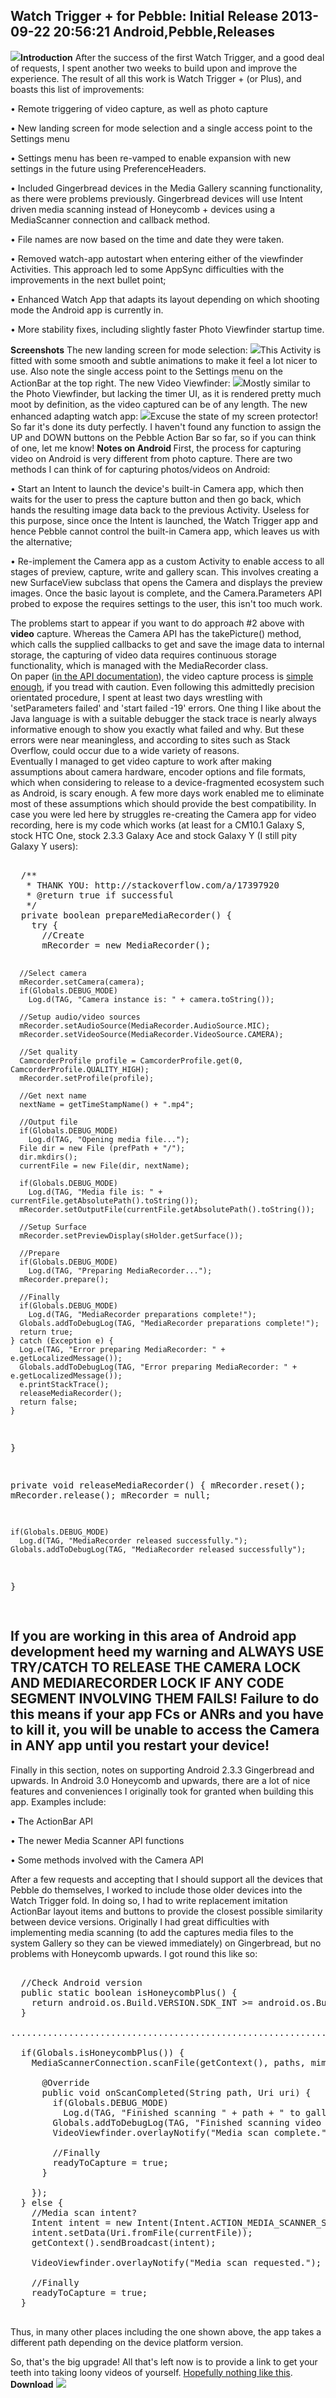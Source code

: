 Watch Trigger + for Pebble: Initial Release 
2013-09-22 20:56:21
Android,Pebble,Releases
---

![](/assets/import/media/2013/09/logosrc.png)<strong>Introduction</strong>
After the success of the first Watch Trigger, and a good deal of requests, I spent another two weeks to build upon and improve the experience. The result of all this work is Watch Trigger + (or Plus), and boasts this list of improvements:

• Remote triggering of video capture, as well as photo capture

• New landing screen for mode selection and a single access point to the Settings menu

• Settings menu has been re-vamped to enable expansion with new settings in the future using PreferenceHeaders.

• Included Gingerbread devices in the Media Gallery scanning functionality, as there were problems previously. Gingerbread devices will use Intent driven media scanning instead of Honeycomb + devices using a MediaScanner connection and callback method.

• File names are now based on the time and date they were taken.

• Removed watch-app autostart when entering either of the viewfinder Activities. This approach led to some AppSync difficulties with the improvements in the next bullet point;

• Enhanced Watch App that adapts its layout depending on which shooting mode the Android app is currently in.

• More stability fixes, including slightly faster Photo Viewfinder startup time.

<strong>Screenshots</strong>
The new landing screen for mode selection:
![](/assets/import/media/2013/09/shot11.png)This Activity is fitted with some smooth and subtle animations to make it feel a lot nicer to use. Also note the single access point to the Settings menu on the ActionBar at the top right.
The new Video Viewfinder:
![](/assets/import/media/2013/09/shot3.png)Mostly similar to the Photo Viewfinder, but lacking the timer UI, as it is rendered pretty much moot by definition, as the video captured can be of any length.
The new enhanced adapting watch app:
![](/assets/import/media/2013/09/wtp-watchapp.jpg)Excuse the state of my screen protector! So far it's done its duty perfectly. I haven't found any function to assign the UP and DOWN buttons on the Pebble Action Bar so far, so if you can think of one, let me know!
<strong>Notes on Android </strong>
First, the process for capturing video on Android is very different from photo capture. There are two methods I can think of for capturing photos/videos on Android:


• Start an Intent to launch the device's built-in Camera app, which then waits for the user to press the capture button and then go back, which hands the resulting image data back to the previous Activity. Useless for this purpose, since once the Intent is launched, the Watch Trigger app and hence Pebble cannot control the built-in Camera app, which leaves us with the alternative;

• Re-implement the Camera app as a custom Activity to enable access to all stages of preview, capture, write and gallery scan. This involves creating a new SurfaceView subclass that opens the Camera and displays the preview images. Once the basic layout is complete, and the Camera.Parameters API probed to expose the requires settings to the user, this isn't too much work.


<div>The problems start to appear if you want to do approach #2 above with <strong>video</strong> capture. Whereas the Camera API has the takePicture() method, which calls the supplied callbacks to get and save the image data to internal storage, the capturing of video data requires continuous storage functionality, which is managed with the MediaRecorder class.</div>
<div></div>
<div></div>
<div>On paper (<a title="Android Camera API" href="http://developer.android.com/guide/topics/media/camera.html">in the API documentation</a>), the video capture process is <a title="Android Camera API - Video Capture" href="http://developer.android.com/guide/topics/media/camera.html#capture-video">simple enough</a>, if you tread with caution. Even following this admittedly precision orientated procedure, I spent at least two days wrestling with 'setParameters failed' and 'start failed -19' errors. One thing I like about the Java language is with a suitable debugger the stack trace is nearly always informative enough to show you exactly what failed and why. But these errors were near meaningless, and according to sites such as Stack Overflow, could occur due to a wide variety of reasons.</div>
<div></div>
<div></div>
<div>Eventually I managed to get video capture to work after making assumptions about camera hardware, encoder options and file formats, which when considering to release to a device-fragmented ecosystem such as Android, is scary enough. A few more days work enabled me to eliminate most of these assumptions which should provide the best compatibility. In case you were led here by struggles re-creating the Camera app for video recording, here is my code which works (at least for a CM10.1 Galaxy S, stock HTC One, stock 2.3.3 Galaxy Ace and stock Galaxy Y (I still pity Galaxy Y users):</div>
<div></div>
<!-- language="java" -->
<pre><div class="code-block">
  /**
   * THANK YOU: http://stackoverflow.com/a/17397920
   * @return true if successful
   */
  private boolean prepareMediaRecorder() {
    try {
      //Create
      mRecorder = new MediaRecorder();

      //Select camera
      mRecorder.setCamera(camera);
      if(Globals.DEBUG_MODE)
        Log.d(TAG, "Camera instance is: " + camera.toString());

      //Setup audio/video sources
      mRecorder.setAudioSource(MediaRecorder.AudioSource.MIC);
      mRecorder.setVideoSource(MediaRecorder.VideoSource.CAMERA);

      //Set quality
      CamcorderProfile profile = CamcorderProfile.get(0, CamcorderProfile.QUALITY_HIGH);
      mRecorder.setProfile(profile);

      //Get next name
      nextName = getTimeStampName() + ".mp4";

      //Output file
      if(Globals.DEBUG_MODE)
        Log.d(TAG, "Opening media file...");
      File dir = new File (prefPath + "/");
      dir.mkdirs();
      currentFile = new File(dir, nextName);

      if(Globals.DEBUG_MODE)
        Log.d(TAG, "Media file is: " + currentFile.getAbsolutePath().toString());
      mRecorder.setOutputFile(currentFile.getAbsolutePath().toString());

      //Setup Surface
      mRecorder.setPreviewDisplay(sHolder.getSurface());

      //Prepare
      if(Globals.DEBUG_MODE)
        Log.d(TAG, "Preparing MediaRecorder...");
      mRecorder.prepare();

      //Finally
      if(Globals.DEBUG_MODE)
        Log.d(TAG, "MediaRecorder preparations complete!");
      Globals.addToDebugLog(TAG, "MediaRecorder preparations complete!");
      return true;
    } catch (Exception e) {
      Log.e(TAG, "Error preparing MediaRecorder: " + e.getLocalizedMessage());
      Globals.addToDebugLog(TAG, "Error preparing MediaRecorder: " + e.getLocalizedMessage());
      e.printStackTrace();
      releaseMediaRecorder();
      return false;
    }
  }

  private void releaseMediaRecorder() {
    mRecorder.reset();
    mRecorder.release();
    mRecorder = null;

    if(Globals.DEBUG_MODE)
      Log.d(TAG, "MediaRecorder released successfully.");
    Globals.addToDebugLog(TAG, "MediaRecorder released successfully");
  }

</div></pre>

## If you are working in this area of Android app development heed my warning and ALWAYS USE TRY/CATCH TO RELEASE THE CAMERA LOCK AND MEDIARECORDER LOCK IF ANY CODE SEGMENT INVOLVING THEM FAILS! Failure to do this means if your app FCs or ANRs and you have to kill it, you will be unable to access the Camera in ANY app until you restart your device!

Finally in this section, notes on supporting Android 2.3.3 Gingerbread and upwards. In Android 3.0 Honeycomb and upwards, there are a lot of nice features and conveniences I originally took for granted when building this app. Examples include:

• The ActionBar API

• The newer Media Scanner API functions

• Some methods involved with the Camera API

After a few requests and accepting that I should support all the devices that Pebble do themselves, I worked to include those older devices into the Watch Trigger fold. In doing so, I had to write replacement imitation ActionBar layout items and buttons to provide the closest possible similarity between device versions. Originally I had great difficulties with implementing media scanning (to add the captures media files to the system Gallery so they can be viewed immediately) on Gingerbread, but no problems with Honeycomb upwards. I got round this like so:

<!-- language="java" -->
<pre><div class="code-block">
  //Check Android version
  public static boolean isHoneycombPlus() {
    return android.os.Build.VERSION.SDK_INT >= android.os.Build.VERSION_CODES.HONEYCOMB;
  }

.............................................................

  if(Globals.isHoneycombPlus()) {
    MediaScannerConnection.scanFile(getContext(), paths, mimes, new MediaScannerConnection.OnScanCompletedListener() {

      @Override
      public void onScanCompleted(String path, Uri uri) {
        if(Globals.DEBUG_MODE)
          Log.d(TAG, "Finished scanning " + path + " to gallery");
        Globals.addToDebugLog(TAG, "Finished scanning video into Gallery");
        VideoViewfinder.overlayNotify("Media scan complete.");

        //Finally
        readyToCapture = true;
      }

    });
  } else {
    //Media scan intent?
    Intent intent = new Intent(Intent.ACTION_MEDIA_SCANNER_SCAN_FILE);
    intent.setData(Uri.fromFile(currentFile));
    getContext().sendBroadcast(intent);

    VideoViewfinder.overlayNotify("Media scan requested.");

    //Finally
    readyToCapture = true;
  }

</div></pre>

Thus, in many other places including the one shown above, the app takes a different path depending on the device platform version.

So, that's the big upgrade! All that's left now is to provide a link to get your teeth into taking loony videos of yourself. <a title="Camera setup fail" href="http://www.youtube.com/watch?v=4beRDIteCTM">Hopefully nothing like this</a>.
<strong>Download</strong>
<a href="https://play.google.com/store/apps/details?id=com.wordpress.ninedof.watchtriggerplus"><strong>
![](https://developer.android.com/images/brand/en_generic_rgb_wo_60.png)
</a>
